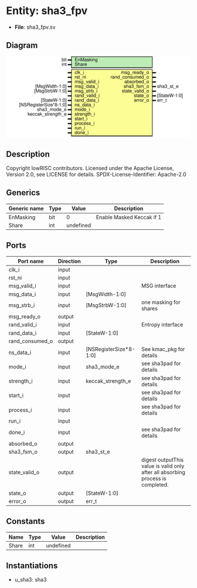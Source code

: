 # Entity: sha3_fpv

- **File**: sha3_fpv.sv
## Diagram

![Diagram](sha3_fpv.svg "Diagram")
## Description

Copyright lowRISC contributors.
 Licensed under the Apache License, Version 2.0, see LICENSE for details.
 SPDX-License-Identifier: Apache-2.0
 
## Generics

| Generic name | Type | Value     | Description                |
| ------------ | ---- | --------- | -------------------------- |
| EnMasking    | bit  | 0         | Enable Masked Keccak if 1  |
| Share        | int  | undefined |                            |
## Ports

| Port name       | Direction | Type                   | Description                                                                      |
| --------------- | --------- | ---------------------- | -------------------------------------------------------------------------------- |
| clk_i           | input     |                        |                                                                                  |
| rst_ni          | input     |                        |                                                                                  |
| msg_valid_i     | input     |                        | MSG interface                                                                    |
| msg_data_i      | input     | [MsgWidth-1:0]         |                                                                                  |
| msg_strb_i      | input     | [MsgStrbW-1:0]         | one masking for shares                                                           |
| msg_ready_o     | output    |                        |                                                                                  |
| rand_valid_i    | input     |                        | Entropy interface                                                                |
| rand_data_i     | input     | [StateW-1:0]           |                                                                                  |
| rand_consumed_o | output    |                        |                                                                                  |
| ns_data_i       | input     | [NSRegisterSize*8-1:0] | See kmac_pkg for details                                                         |
| mode_i          | input     | sha3_mode_e            | see sha3pad for details                                                          |
| strength_i      | input     | keccak_strength_e      | see sha3pad for details                                                          |
| start_i         | input     |                        | see sha3pad for details                                                          |
| process_i       | input     |                        | see sha3pad for details                                                          |
| run_i           | input     |                        |                                                                                  |
| done_i          | input     |                        | see sha3pad for details                                                          |
| absorbed_o      | output    |                        |                                                                                  |
| sha3_fsm_o      | output    | sha3_st_e              |                                                                                  |
| state_valid_o   | output    |                        | digest outputThis value is valid only after all absorbing process is completed.  |
| state_o         | output    | [StateW-1:0]           |                                                                                  |
| error_o         | output    | err_t                  |                                                                                  |
## Constants

| Name  | Type | Value     | Description |
| ----- | ---- | --------- | ----------- |
| Share | int  | undefined |             |
## Instantiations

- u_sha3: sha3
